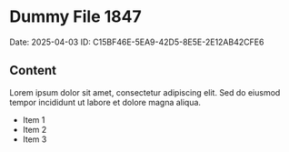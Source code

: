 # Dummy File 1847

Date: 2025-04-03
ID: C15BF46E-5EA9-42D5-8E5E-2E12AB42CFE6

## Content

Lorem ipsum dolor sit amet, consectetur adipiscing elit.
Sed do eiusmod tempor incididunt ut labore et dolore magna aliqua.

* Item 1
* Item 2
* Item 3
